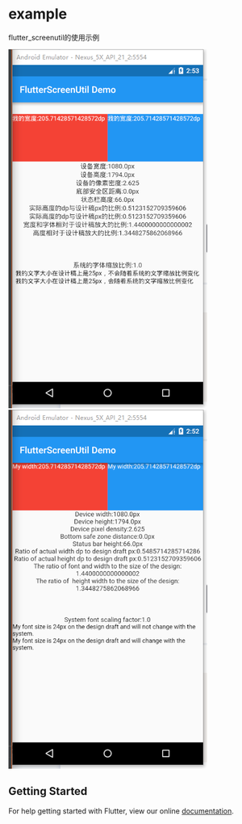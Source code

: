 # example

flutter_screenutil的使用示例

![效果](../demo_zh.png)
![effect](../demo_en.png)

## Getting Started

For help getting started with Flutter, view our online
[documentation](https://flutter.io/).
